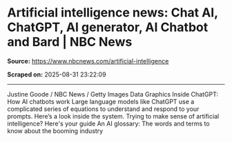 # Artificial intelligence news: Chat AI, ChatGPT, AI generator, AI Chatbot and Bard | NBC News

**Source:** https://www.nbcnews.com/artificial-intelligence

**Scraped on:** 2025-08-31 23:22:09

---

Justine Goode / NBC News / Getty Images
Data Graphics
Inside ChatGPT: How AI chatbots work
Large language models like ChatGPT use a complicated series of equations to understand and respond to your prompts. Here’s a look inside the system.
Trying to make sense of artificial intelligence? Here's your guide
An AI glossary: The words and terms to know about the booming industry